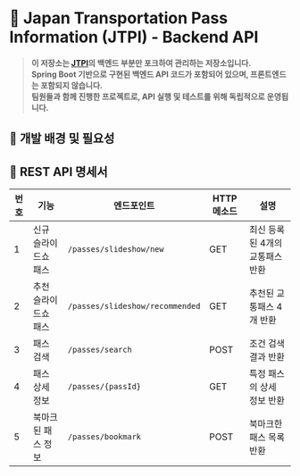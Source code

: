# 🚆 Japan Transportation Pass Information (JTPI) - Backend API

> **이 저장소는 [JTPI](https://github.com/Capstone-Project-4-1)의 백엔드 부분만 포크하여 관리하는 저장소입니다.**  
> **Spring Boot 기반으로 구현된 백엔드 API 코드가 포함되어 있으며, 프론트엔드는 포함되지 않습니다.**  
> **팀원들과 함께 진행한 프로젝트로, API 실행 및 테스트를 위해 독립적으로 운영됩니다.**

## 📌 개발 배경 및 필요성 


## 📌 REST API 명세서

| 번호 | 기능 | 엔드포인트 | HTTP 메소드 | 설명 |
|----|----------------|-----------------------------|------------|-----------|
| 1  | 신규 슬라이드쇼 패스 | `/passes/slideshow/new` | GET | 최신 등록된 4개의 교통패스 반환 |
| 2  | 추천 슬라이드쇼 패스 | `/passes/slideshow/recommended` | GET | 추천된 교통패스 4개 반환 |
| 3  | 패스 검색 | `/passes/search` | POST | 조건 검색 결과 반환 |
| 4  | 패스 상세 정보 | `/passes/{passId}` | GET | 특정 패스의 상세 정보 반환 |
| 5  | 북마크된 패스 정보 | `/passes/bookmark` | POST | 북마크한 패스 목록 반환 |
